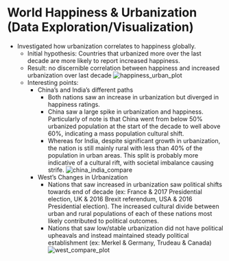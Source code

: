 # World Happiness & Urbanization (Data Exploration/Visualization)
 * Investigated how urbanization correlates to happiness globally.
    - Initial hypothesis: Countries that urbanized more over the last decade are more likely to report increased happiness.
    - Result: no discernible correlation between happiness and increased urbanization over last decade
![happiness_urban_plot](https://user-images.githubusercontent.com/37217825/151026469-37524e9e-a254-4a28-a547-e1616cd76112.png)
    - Interesting points:
        - China’s and India’s different paths
            - Both nations saw an increase in urbanization but diverged in happiness ratings.
            - China saw a large spike in urbanization and happiness. Particularly of note is that China went from below 50% urbanized population at the start of the decade to well above 60%, indicating a mass population cultural shift.
            - Whereas for India, despite significant growth in urbanization, the nation is still mainly rural with less than 40% of the population in urban areas. This split is probably more indicative of a cultural rift, with societal imbalance causing strife.
            ![china_india_compare](https://user-images.githubusercontent.com/37217825/151027478-a2321d01-c26c-4485-8768-3cdcf7daf4ed.gif)
        - West’s Changes in Urbanization
            - Nations that saw increased in urbanization saw political shifts towards end of decade (ex: France & 2017 Presidential election, UK & 2016 Brexit referendum, USA & 2016 Presidential election). The increased cultural divide between urban and rural populations of each of these nations most likely contributed to political outcomes.
            - Nations that saw low/stable urbanization did not have political upheavals and instead maintained steady political establishment (ex: Merkel & Germany, Trudeau & Canada)
![west_compare_plot](https://user-images.githubusercontent.com/37217825/151028141-ed80b274-48d3-47fe-a249-85193443672e.png)
